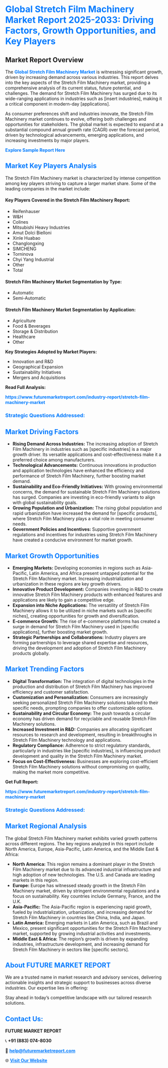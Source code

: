 <h1 style="color: #007BFF;">Global Stretch Film Machinery Market Report 2025-2033: Driving Factors, Growth Opportunities, and Key Players</h1>

<section id="overview">
<h2>Market Report Overview</h2>
<p>The <a href="https://www.futuremarketreport.com/industry-report/stretch-film-machinery-market" style="color: #007BFF; text-decoration: none;"><strong>Global Stretch Film Machinery Market</strong></a> is witnessing significant growth, driven by increasing demand across various industries. This report delves into the key aspects of the Stretch Film Machinery market, providing a comprehensive analysis of its current status, future potential, and challenges. The demand for Stretch Film Machinery has surged due to its wide-ranging applications in industries such as [insert industries], making it a critical component in modern-day [applications].</p>
<p>As consumer preferences shift and industries innovate, the Stretch Film Machinery market continues to evolve, offering both challenges and opportunities for stakeholders. The global market is expected to expand at a substantial compound annual growth rate (CAGR) over the forecast period, driven by technological advancements, emerging applications, and increasing investments by major players.</p>
</section>

<section id="overview">
<p><a href="https://www.futuremarketreport.com/request-sample/reportId=56987" style="color: #007BFF; text-decoration: none;"><strong>Explore Sample Report Here</strong></a></p>
</section>

<section id="key-players">
<h2 style="color: #007BFF;">Market Key Players Analysis</h2>
<p>The Stretch Film Machinery market is characterized by intense competition among key players striving to capture a larger market share. Some of the leading companies in the market include:</p>
<h4>Key Players Covered in the Stretch Film Machinery Report:</h4>
<ul><li>Reifenhauser</li><li>W&amp;H</li><li>Colines</li><li>Mitsubishi Heavy Industries</li><li>Amut Dolci Bielloni</li><li>Xinle Huabao</li><li>Changlongxing</li><li>SIMCHENG</li><li>Torninova</li><li>Chyi Yang Industrial</li><li>Other</li><li>Total</li></ul>
<h4>Stretch Film Machinery Market Segmentation by Type:</h4>
<ul><li>Automatic</li><li>Semi-Automatic</li></ul>

<h4>Stretch Film Machinery Market Segmentation by Application:</h4>
<ul><li>Agriculture</li><li>Food &amp; Beverages</li><li>Storage &amp; Distribution</li><li>Healthcare</li><li>Other</li></ul>
<p><strong>Key Strategies Adopted by Market Players:</strong></p>
<ul>
<li>Innovation and R&D</li>
<li>Geographical Expansion</li>
<li>Sustainability Initiatives</li>
<li>Mergers and Acquisitions</li>
</ul>
</section>

<section>
<p><strong>Read Full Analysis: </strong></p><a href="https://www.futuremarketreport.com/industry-report/stretch-film-machinery-market" style="color: #007BFF; text-decoration: none;"><strong>https://www.futuremarketreport.com/industry-report/stretch-film-machinery-market</strong></a>
<h3 style="color: #007BFF;">Strategic Questions Addressed:</h3>
</section>

<section id="driving-factors">
<h2 style="color: #007BFF;">Market Driving Factors</h2>
<ul>
<li><strong>Rising Demand Across Industries:</strong> The increasing adoption of Stretch Film Machinery in industries such as [specific industries] is a major growth driver. Its versatile applications and cost-effectiveness make it a preferred choice among manufacturers.</li>
<li><strong>Technological Advancements:</strong> Continuous innovations in production and application technologies have enhanced the efficiency and performance of Stretch Film Machinery, further boosting market demand.</li>
<li><strong>Sustainability and Eco-Friendly Initiatives:</strong> With growing environmental concerns, the demand for sustainable Stretch Film Machinery solutions has surged. Companies are investing in eco-friendly variants to align with global sustainability goals.</li>
<li><strong>Growing Population and Urbanization:</strong> The rising global population and rapid urbanization have increased the demand for [specific products], where Stretch Film Machinery plays a vital role in meeting consumer needs.</li>
<li><strong>Government Policies and Incentives:</strong> Supportive government regulations and incentives for industries using Stretch Film Machinery have created a conducive environment for market growth.</li>
</ul>
</section>

<section id="growth-opportunities">
<h2 style="color: #007BFF;">Market Growth Opportunities</h2>
<ul>
<li><strong>Emerging Markets:</strong> Developing economies in regions such as Asia-Pacific, Latin America, and Africa present untapped potential for the Stretch Film Machinery market. Increasing industrialization and urbanization in these regions are key growth drivers.</li>
<li><strong>Innovative Product Development:</strong> Companies investing in R&D to create innovative Stretch Film Machinery products with enhanced features and applications are likely to gain a competitive edge.</li>
<li><strong>Expansion into Niche Applications:</strong> The versatility of Stretch Film Machinery allows it to be utilized in niche markets such as [specific niches], creating opportunities for growth and diversification.</li>
<li><strong>E-commerce Growth:</strong> The rise of e-commerce platforms has created a surge in demand for Stretch Film Machinery used in [specific applications], further boosting market growth.</li>
<li><strong>Strategic Partnerships and Collaborations:</strong> Industry players are forming partnerships to leverage shared expertise and resources, driving the development and adoption of Stretch Film Machinery products globally.</li>
</ul>
</section>

<section id="trending-factors">
<h2 style="color: #007BFF;">Market Trending Factors</h2>
<ul>
<li><strong>Digital Transformation:</strong> The integration of digital technologies in the production and distribution of Stretch Film Machinery has improved efficiency and customer satisfaction.</li>
<li><strong>Customization and Personalization:</strong> Consumers are increasingly seeking personalized Stretch Film Machinery solutions tailored to their specific needs, prompting companies to offer customizable options.</li>
<li><strong>Sustainability and Circular Economy:</strong> The push towards a circular economy has driven demand for recyclable and reusable Stretch Film Machinery solutions.</li>
<li><strong>Increased Investment in R&D:</strong> Companies are allocating significant resources to research and development, resulting in breakthroughs in Stretch Film Machinery technology and applications.</li>
<li><strong>Regulatory Compliance:</strong> Adherence to strict regulatory standards, particularly in industries like [specific industries], is influencing product development and quality in the Stretch Film Machinery market.</li>
<li><strong>Focus on Cost-Effectiveness:</strong> Businesses are exploring cost-efficient Stretch Film Machinery solutions without compromising on quality, making the market more competitive.</li>
</ul>
</section>

<section>
<p><strong>Get Full Report: </strong></p><a href="https://www.futuremarketreport.com/industry-report/stretch-film-machinery-market" style="color: #007BFF; text-decoration: none;"><strong>https://www.futuremarketreport.com/industry-report/stretch-film-machinery-market</strong></a>
<h3 style="color: #007BFF;">Strategic Questions Addressed:</h3>
</section>


<section id="regional-analysis">
<h2 style="color: #007BFF;">Market Regional Analysis</h2>
<p>The global Stretch Film Machinery market exhibits varied growth patterns across different regions. The key regions analyzed in this report include North America, Europe, Asia-Pacific, Latin America, and the Middle East & Africa:</p>
<ul>
<li><strong>North America:</strong> This region remains a dominant player in the Stretch Film Machinery market due to its advanced industrial infrastructure and high adoption of new technologies. The U.S. and Canada are leading markets in this region.</li>
<li><strong>Europe:</strong> Europe has witnessed steady growth in the Stretch Film Machinery market, driven by stringent environmental regulations and a focus on sustainability. Key countries include Germany, France, and the U.K.</li>
<li><strong>Asia-Pacific:</strong> The Asia-Pacific region is experiencing rapid growth, fueled by industrialization, urbanization, and increasing demand for Stretch Film Machinery in countries like China, India, and Japan.</li>
<li><strong>Latin America:</strong> Emerging markets in Latin America, such as Brazil and Mexico, present significant opportunities for the Stretch Film Machinery market, supported by growing industrial activities and investments.</li>
<li><strong>Middle East & Africa:</strong> The region’s growth is driven by expanding industries, infrastructure development, and increasing demand for Stretch Film Machinery in sectors like [specific sectors].</li>
</ul>
</section>

<footer>
<h2 style="color: #007BFF;">About FUTURE MARKET REPORT</h2>
<p>We are a trusted name in market research and advisory services, delivering actionable insights and strategic support to businesses across diverse industries. Our expertise lies in offering:</p>

<p>Stay ahead in today’s competitive landscape with our tailored research solutions.</p>

<h2 style="color: #007BFF;">Contact Us:</h2>
<p><strong>FUTURE MARKET REPORT</strong></p>
<p>📞 <strong>+91 (883) 074-8030</strong></p>
<p>📧 <strong><a href="mailto:help@futuremarketreport.com" style="color: #007BFF;">help@futuremarketreport.com</a></strong></p>
<p>🌐 <strong><a href="https://www.futuremarketreport.com/" style="color: #007BFF;">Visit Our Website</a></strong></p>
</footer>